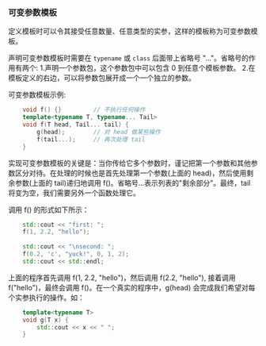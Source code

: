 
### 可变参数模板

定义模板时可以令其接受任意数量、任意类型的实参，这样的模板称为可变参数模板。

声明可变参数模板时需要在 `typename` 或 `class` 后面带上省略号 "..."。省略号的作用有两个:
1.声明一个参数包，这个参数包中可以包含 0 到任意个模板参数。
2.在模板定义的右边，可以将参数包展开成一个一个独立的参数。

可变参数模板示例:
```c++
    void f() {}         // 不执行任何操作
    template<typename T, typename... Tail>
    void f(T head, Tail... tail) {
        g(head);        // 对 head 做某些操作
        f(tail...);     // 再次处理 tail
    }
```

实现可变参数模板的关键是：当你传给它多个参数时，谨记把第一个参数和其他参数区分对待。在处理的时候也是首先处理第一个参数(上面的 head)，然后使用剩余参数(上面的 tail)递归地调用 f()。省略号...表示列表的"剩余部分"。最终，tail 将变为空，我们需要另外一个函数处理它。
  
调用 f() 的形式如下所示：
```c++
    std::cout << "first: ";
    f(1, 2.2, "hello");
    
    std::cout << "\nsecond: ";
    f(0.2, 'c', "yuck!", 0, 1, 2);
    std::cout << std::endl;
```
上面的程序首先调用 f(1, 2.2, "hello")，然后调用 f(2.2, "hello"), 接着调用 f("hello")，最终会调用 f()。在一个真实的程序中，g(head) 会完成我们希望对每个实参执行的操作。如：
```c++
    template<typename T>
    void g(T x) {
        std::cout << x << " ";
    }
```
